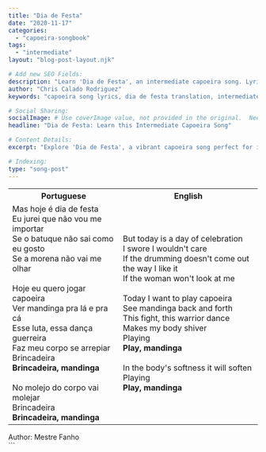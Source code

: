 ```yaml
---
title: "Dia de Festa"
date: "2020-11-17"
categories:
  - "capoeira-songbook"
tags:
  - "intermediate"
layout: "blog-post-layout.njk"

# Add new SEO Fields:
description: "Learn 'Dia de Festa', an intermediate capoeira song. Lyrics, translation, and cultural context for deeper understanding and practice."
author: "Chris Calado Rodriguez"
keywords: "capoeira song lyrics, dia de festa translation, intermediate capoeira songs, capoeira music practice, capoeira song meaning, roda de capoeira music, capoeira songbook online, learn capoeira songs"

# Social Sharing:
socialImage: # Use coverImage value, not provided in the original.  Needs an actual image path
headline: "Dia de Festa: Learn this Intermediate Capoeira Song"

# Content Details:
excerpt: "Explore 'Dia de Festa', a vibrant capoeira song perfect for intermediate players, enhancing your understanding of capoeira music and roda participation."

# Indexing:
type: "song-post"
---
```



<table class="capoeira-table">
    <tr class="header-row">
        <th>Portuguese</th>
        <th>English</th>
    </tr>
    <tr>
        <td>Mas hoje é dia de festa<br>
Eu jurei que não vou me importar<br>
Se o batuque não sai como eu gosto<br>
Se a morena não vai me olhar<br><br>
Hoje eu quero jogar capoeira<br>
Ver mandinga pra lá e pra cá<br>
Esse luta, essa dança guerreira<br>
Faz meu corpo se arrepiar<br>
Brincadeira<br>
<b>Brincadeira, mandinga</b><br><br>
No molejo do corpo vai molejar<br>
Brincadeira<br>
<b>Brincadeira, mandinga</b>
</td>
        <td>But today is a day of celebration<br>
I swore I wouldn't care<br>
If the drumming doesn't come out the way I like it<br>
If the woman won't look at me<br><br>
Today I want to play capoeira<br>
See mandinga back and forth<br>
This fight, this warrior dance<br>
Makes my body shiver<br>
Playing<br>
<b>Play, mandinga</b><br><br>
In the body's softness it will soften<br>
Playing<br>
<b>Play, mandinga</b>
</td>
    </tr>
</table>
<figcaption>
Author: Mestre Fanho
</figcaption>
```